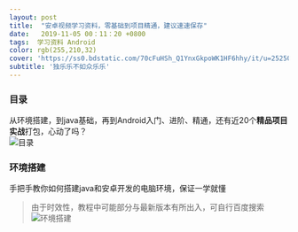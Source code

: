 ```yaml
---
layout: post
title:  "安卓视频学习资料，零基础到项目精通，建议速速保存"
date:   2019-11-05 00：11：20 +0800
tags:  学习资料 Android
color: rgb(255,210,32)
cover: 'https://ss0.bdstatic.com/70cFuHSh_Q1YnxGkpoWK1HF6hhy/it/u=2525036618,3076916394&fm=26&gp=0.jpg'
subtitle: '独乐乐不如众乐乐'
---
```


### 目录
从环境搭建，到java基础，再到Android入门、进阶、精通，还有近20个**精品项目实战**打包，心动了吗？  
![目录]('../assets/目录.png')  

### 环境搭建  
手把手教你如何搭建java和安卓开发的电脑环境，保证一学就懂  
>由于时效性，教程中可能部分与最新版本有所出入，可自行百度搜索   
![环境搭建]('../assets/环境搭建.png')  

###
